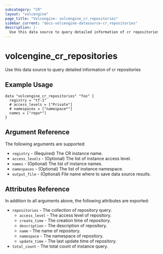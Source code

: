 ```yaml
---
subcategory: "CR"
layout: "volcengine"
page_title: "Volcengine: volcengine_cr_repositories"
sidebar_current: "docs-volcengine-datasource-cr_repositories"
description: |-
  Use this data source to query detailed information of cr repositories
---
```

# volcengine_cr_repositories
Use this data source to query detailed information of cr repositories
## Example Usage
```hcl
data "volcengine_cr_repositories" "foo" {
  registry = "tf-1"
  # access_levels = ["Private"]
  # namespaces = ["namespace*"]
  names = ["repo*"]
}
```
## Argument Reference
The following arguments are supported:
* `registry` - (Required) The CR instance name.
* `access_levels` - (Optional) The list of instance access level.
* `names` - (Optional) The list of instance names.
* `namespaces` - (Optional) The list of instance namespace.
* `output_file` - (Optional) File name where to save data source results.

## Attributes Reference
In addition to all arguments above, the following attributes are exported:
* `repositories` - The collection of repository query.
    * `access_level` - The access level of repository.
    * `create_time` - The creation time of repository.
    * `description` - The description of repository.
    * `name` - The name of repository.
    * `namespace` - The namespace of repository.
    * `update_time` - The last update time of repository.
* `total_count` - The total count of instance query.


